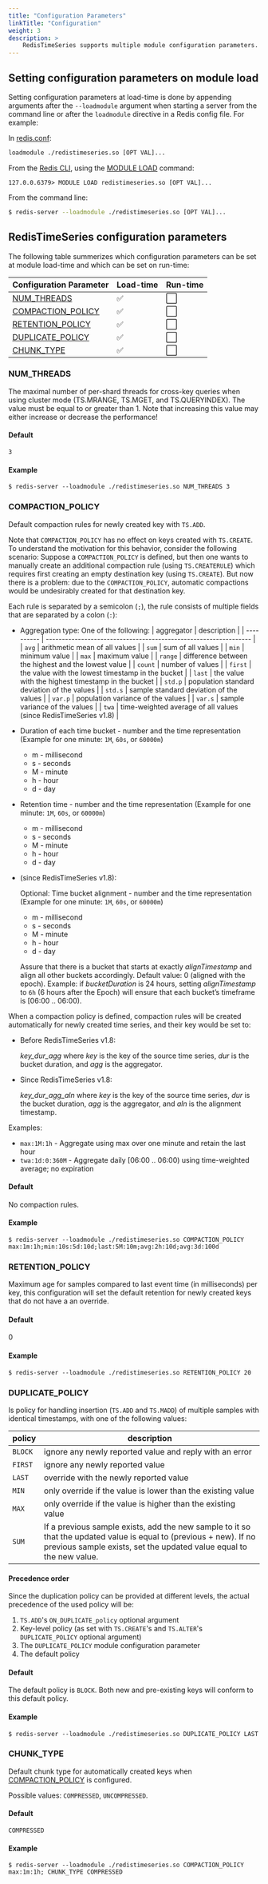 ```yaml
---
title: "Configuration Parameters"
linkTitle: "Configuration"
weight: 3
description: >
    RedisTimeSeries supports multiple module configuration parameters. All of these parameters can only be set at load-time.
---
```


## Setting configuration parameters on module load

Setting configuration parameters at load-time is done by appending arguments after the `--loadmodule` argument when starting a server from the command line or after the `loadmodule` directive in a Redis config file. For example:

In [redis.conf](/docs/manual/config/):

```sh
loadmodule ./redistimeseries.so [OPT VAL]...
```

From the [Redis CLI](/docs/manual/cli/), using the [MODULE LOAD](/commands/module-load/) command:

```
127.0.0.6379> MODULE LOAD redistimeseries.so [OPT VAL]...
```

From the command line:

```sh
$ redis-server --loadmodule ./redistimeseries.so [OPT VAL]...
```

## RedisTimeSeries configuration parameters

The following table summerizes which configuration parameters can be set at module load-time and which can be set on run-time:

| Configuration Parameter                 | Load-time          | Run-time             |
| :-------                                | :-----             | :-----------         |
| [NUM_THREADS](#num_threads)             | :white_check_mark: | :white_large_square: |
| [COMPACTION_POLICY](#compaction_policy) | :white_check_mark: | :white_large_square: |
| [RETENTION_POLICY](#retention_policy)   | :white_check_mark: | :white_large_square: |
| [DUPLICATE_POLICY](#duplicate_policy)   | :white_check_mark: | :white_large_square: |
| [CHUNK_TYPE](#chunk_type)               | :white_check_mark: | :white_large_square: |

### NUM_THREADS
The maximal number of per-shard threads for cross-key queries when using cluster mode (TS.MRANGE, TS.MGET, and TS.QUERYINDEX). The value must be equal to or greater than 1. Note that increasing this value may either increase or decrease the performance!

#### Default

`3`

#### Example

```
$ redis-server --loadmodule ./redistimeseries.so NUM_THREADS 3
```

### COMPACTION_POLICY

Default compaction rules for newly created key with `TS.ADD`.

Note that `COMPACTION_POLICY` has no effect on keys created with `TS.CREATE`. To understand the motivation for this behavior, consider the following scenario: Suppose a `COMPACTION_POLICY` is defined, but then one wants to manually create an additional compaction rule (using `TS.CREATERULE`) which requires first creating an empty destination key (using `TS.CREATE`). But now there is a problem: due to the `COMPACTION_POLICY`, automatic compactions would be undesirably created for that destination key.

Each rule is separated by a semicolon (`;`), the rule consists of multiple fields that are separated by a colon (`:`):

* Aggregation type: One of the following:
  | aggregator | description                                                      |
  | ---------- | ---------------------------------------------------------------- |
  | `avg`      | arithmetic mean of all values                                    |
  | `sum`      | sum of all values                                                |
  | `min`      | minimum value                                                    |
  | `max`      | maximum value                                                    |
  | `range`    | difference between the highest and the lowest value              |
  | `count`    | number of values                                                 |
  | `first`    | the value with the lowest timestamp in the bucket                |
  | `last`     | the value with the highest timestamp in the bucket               |
  | `std.p`    | population standard deviation of the values                      |
  | `std.s`    | sample standard deviation of the values                          |
  | `var.p`    | population variance of the values                                |
  | `var.s`    | sample variance of the values                                    |
  | `twa`      | time-weighted average of all values (since RedisTimeSeries v1.8) |

* Duration of each time bucket - number and the time representation (Example for one minute: `1M`, `60s`, or `60000m`)

    * m - millisecond
    * s - seconds
    * M - minute
    * h - hour
    * d - day

* Retention time - number and the time representation (Example for one minute: `1M`, `60s`, or `60000m`)

    * m - millisecond
    * s - seconds
    * M - minute
    * h - hour
    * d - day

* (since RedisTimeSeries v1.8):

  Optional: Time bucket alignment - number and the time representation (Example for one minute: `1M`, `60s`, or `60000m`)

    * m - millisecond
    * s - seconds
    * M - minute
    * h - hour
    * d - day

  Assure that there is a bucket that starts at exactly _alignTimestamp_ and align all other buckets accordingly. Default value: 0 (aligned with the epoch). Example: if _bucketDuration_ is 24 hours, setting _alignTimestamp_ to `6h` (6 hours after the Epoch) will ensure that each bucket’s timeframe is [06:00 .. 06:00).
  
When a compaction policy is defined, compaction rules will be created automatically for newly created time series, and their key would be set to:
  
* Before RedisTimeSeries v1.8:

   _key_dur_agg_ where _key_ is the key of the source time series, _dur_ is the bucket duration, and _agg_ is the aggregator.
     
* Since RedisTimeSeries v1.8:

   _key_dur_agg_aln_ where _key_ is the key of the source time series, _dur_ is the bucket duration, _agg_ is the aggregator, and _aln_ is the alignment timestamp.

Examples:

- `max:1M:1h` - Aggregate using max over one minute and retain the last hour
- `twa:1d:0:360M` - Aggregate daily [06:00 .. 06:00) using time-weighted average; no expiration

#### Default

No compaction rules.

#### Example

```
$ redis-server --loadmodule ./redistimeseries.so COMPACTION_POLICY max:1m:1h;min:10s:5d:10d;last:5M:10m;avg:2h:10d;avg:3d:100d
```

### RETENTION_POLICY

Maximum age for samples compared to last event time (in milliseconds) per key, this configuration will set
the default retention for newly created keys that do not have a an override.

#### Default

0

#### Example

```
$ redis-server --loadmodule ./redistimeseries.so RETENTION_POLICY 20
```

### DUPLICATE_POLICY

Is policy for handling insertion (`TS.ADD` and `TS.MADD`) of multiple samples with identical timestamps, with one of the following values:

  | policy     | description                                                      |
  | ---------- | ---------------------------------------------------------------- |
  | `BLOCK`    | ignore any newly reported value and reply with an error          |
  | `FIRST`    | ignore any newly reported value                                  |
  | `LAST`     | override with the newly reported value                           |
  | `MIN`      | only override if the value is lower than the existing value      |
  | `MAX`      | only override if the value is higher than the existing value     |
  | `SUM`      | If a previous sample exists, add the new sample to it so that the updated value is equal to (previous + new). If no previous sample exists, set the updated value equal to the new value. |

#### Precedence order
Since the duplication policy can be provided at different levels, the actual precedence of the used policy will be:

1. `TS.ADD`'s `ON_DUPLICATE_policy` optional argument
2. Key-level policy (as set with `TS.CREATE`'s and `TS.ALTER`'s `DUPLICATE_POLICY` optional argument)
3. The `DUPLICATE_POLICY` module configuration parameter
4. The default policy

#### Default

The default policy is `BLOCK`. Both new and pre-existing keys will conform to this default policy.

#### Example

```
$ redis-server --loadmodule ./redistimeseries.so DUPLICATE_POLICY LAST
```

### CHUNK_TYPE

Default chunk type for automatically created keys when [COMPACTION_POLICY](#COMPACTION_POLICY) is configured.

Possible values: `COMPRESSED`, `UNCOMPRESSED`.


#### Default

`COMPRESSED`

#### Example

```
$ redis-server --loadmodule ./redistimeseries.so COMPACTION_POLICY max:1m:1h; CHUNK_TYPE COMPRESSED
```
